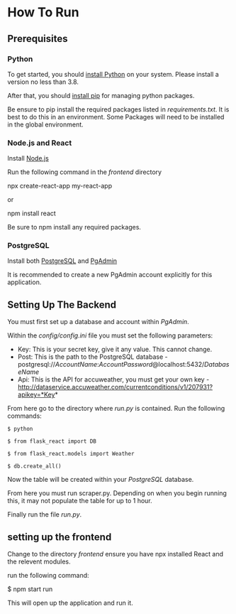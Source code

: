 # How To Run

## Prerequisites 

### Python 

To get started, you should [install Python](https://realpython.com/installing-python/)
on your system. Please install a version no less than 3.8.

After that, you should [install pip](https://pip.pypa.io/en/stable/installation/)
for managing python packages.

Be ensure to pip install the required packages listed in *requirements.txt*. It is best to do this in an environment. Some Packages will need to be installed in the global environment.

### Node.js and React 

Install [Node.js](https://nodejs.org/en/)

Run the following command in the *frontend* directory 

  npx create-react-app my-react-app

or

  npm install react

Be sure to npm install any required packages.

### PostgreSQL

Install both [PostgreSQL](https://www.postgresql.org/download/) and [PgAdmin](https://www.pgadmin.org/download/)

It is recommended to create a new PgAdmin account explicitly for this application.

## Setting Up The Backend

You must first set up a database and account within *PgAdmin*.

Within the *config/config.ini* file you must set the following parameters: 

- Key: This is your secret key, give it any value. This cannot change.
- Post: This is the path to the PostgreSQL database - postgresql://*AccountName*:*AccountPassword*@localhost:5432/*DatabaseName*
- Api: This is the API for accuweather, you must get your own key - http://dataservice.accuweather.com/currentconditions/v1/207931?apikey=*Key*

From here go to the directory where *run.py* is contained. Run the following commands:

    $ python

    $ from flask_react import DB 

    $ from flask_react.models import Weather

    $ db.create_all()
  
Now the table will be created within your *PostgreSQL* database.

From here you must run scraper.py. Depending on when you begin running this, it may not populate the table for up to 1 hour.

Finally run the file *run.py*.

## setting up the frontend 

Change to the directory *frontend* ensure you have npx installed React and the relevent modules. 

run the following command:

  $ npm start run
  
This will open up the application and run it.
